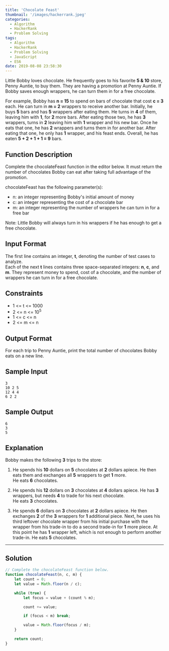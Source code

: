 ```yaml
---
title: 'Chocolate Feast'
thumbnail: '/images/hackerrank.jpeg'
categories:
  - Algorithm
  - HackerRank
  - Problem Solving
tags:
  - Algorithm
  - HackerRank
  - Problem Solving
  - JavaScript
  - ES6
date: 2019-08-08 23:58:30
---
```


Little Bobby loves chocolate. He frequently goes to his favorite **5 & 10** store, Penny Auntie, to buy them. They are having a promotion at Penny Auntie. If Bobby saves enough wrappers, he can turn them in for a free chocolate.

For example, Bobby has **n = 15** to spend on bars of chocolate that cost **c = 3** each. He can turn in **m = 2** wrappers to receive another bar. Initially, he buys **5** bars and has **5** wrappers after eating them. He turns in **4** of them, leaving him with **1**, for **2** more bars. After eating those two, he has **3** wrappers, turns in **2** leaving him with **1** wrapper and his new bar. Once he eats that one, he has **2** wrappers and turns them in for another bar. After eating that one, he only has **1** wrapper, and his feast ends. Overall, he has eaten **5 + 2 + 1 + 1 = 9** bars.

<!-- more -->

## Function Description

Complete the chocolateFeast function in the editor below. It must return the number of chocolates Bobby can eat after taking full advantage of the promotion.

chocolateFeast has the following parameter(s):

- n: an integer representing Bobby's initial amount of money
- c: an integer representing the cost of a chocolate bar
- m: an integer representing the number of wrappers he can turn in for a free bar

Note: Little Bobby will always turn in his wrappers if he has enough to get a free chocolate.

## Input Format

The first line contains an integer, **t**, denoting the number of test cases to analyze. <br/>
Each of the next **t** lines contains three space-separated integers: **n**, **c**, and **m**. They represent money to spend, cost of a chocolate, and the number of wrappers he can turn in for a free chocolate.

## Constraints 

- 1 <= t <= 1000
- 2 <= n <= 10<sup>5</sup>
- 1 <= c <= n
- 2 <= m <= n

## Output Format

For each trip to Penny Auntie, print the total number of chocolates Bobby eats on a new line.

## Sample Input 

```
3
10 2 5
12 4 4
6 2 2
```

## Sample Output 

```
6
3
5
```

## Explanation 

Bobby makes the following **3** trips to the store:<br/>

1. He spends his **10** dollars on **5** chocolates at **2** dollars apiece. He then eats them and exchanges all **5** wrappers to get **1** more.<br/>
   He eats **6** chocolates.<br/>
   
2. He spends his **12** dollars on **3** chocolates at **4** dollars apiece. He has **3** wrappers, but needs **4** to trade for his next chocolate.<br/> 
   He eats **3** chocolates.<br/>
   
3. He spends **6** dollars on **3** chocolates at **2** dollars apiece. He then exchanges **2** of the **3** wrappers for **1** additional piece. Next, he uses his third leftover chocolate wrapper from his initial purchase with the wrapper from his trade-in to do a second trade-in for **1** more piece. At this point he has **1** wrapper left, which is not enough to perform another trade-in. He eats **5** chocolates.

---

## Solution

```javascript
// Complete the chocolateFeast function below.
function chocolateFeast(n, c, m) {
    let count = 0;
    let value = Math.floor(n / c);

    while (true) {
        let focus = value + (count % m);

        count += value;

        if (focus < m) break;

        value = Math.floor(focus / m);
    }

    return count;
}
```
